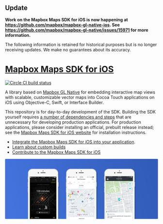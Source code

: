 ## Update

**Work on the Mapbox Maps SDK for iOS is now happening at https://github.com/mapbox/mapbox-gl-native-ios. See https://github.com/mapbox/mapbox-gl-native/issues/15971 for more information.**

The following information is retained for historical purposes but is no longer receiving updates. We make no guarantees about its accuracy.

# [Mapbox Maps SDK for iOS](https://docs.mapbox.com/ios/maps/)

[![Circle CI build status](https://circleci.com/gh/mapbox/mapbox-gl-native.svg?style=shield)](https://circleci.com/gh/mapbox/workflows/mapbox-gl-native/tree/master)

A library based on [Mapbox GL Native](../../README.md) for embedding interactive map views with scalable, customizable vector maps into Cocoa Touch applications on iOS using Objective-C, Swift, or Interface Builder.

This repository is for day-to-day development of the SDK. Building the SDK yourself requires [a number of dependencies and steps](../../INSTALL.md) that are unnecessary for developing production applications. For production applications, please consider installing an official, prebuilt release instead; see the [Mapbox Maps SDK for iOS website](https://docs.mapbox.com/ios/maps/) for installation instructions.

* [Integrate the Mapbox Maps SDK for iOS into your application](https://www.mapbox.com/install/ios/).
* [Learn about custom builds](INSTALL.md)
* [Contribute to the Mapbox Maps SDK for iOS](DEVELOPING.md)

![](docs/img/screenshot.png)
